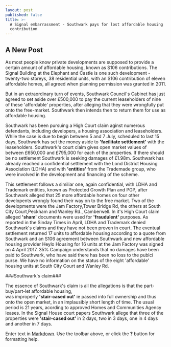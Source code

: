 ```yaml
---
layout: post
published: false
title: >-
  A Signal embarrassment - Southwark pays for lost affordable housing
  contribution
---
```

## A New Post

As most people know private developments are supposed to provide a certain amount of affordable housing, known as S106 contributions.  The Signal Building at the Elephant and Castle is one such development - twenty-two storeys, 38 residential units, with an S106 contribution of eleven affordable homes, all agreed when planning permission was granted in 2011.

But in an extraordinary turn of events, Southwark Council's Cabinet has just agreed to set aside over £500,000 to pay the current leaseholders of nine of these 'affordable' properties, after alleging that they were wrongfully put onto the free-market.  Southwark then intends then to return them for use as affordable housing.

Southwark has been pursuing a High Court claim aginst numerous defendants, including developers, a housing association and leaseholders.  While the case is due to begin between 5 and 7 July, scheduled to last 15 days, Southwark has set the money aside to __'facilitate settlement'__ with the leaseholders.  Southwark's court claim gives open market values of between £650,000 and £795,000 for each of the properties.  If there should be no settlement Southwark is seeking damages of £1.98m.  Southwark has already reached a confidential settlement with the Lond District Housing Association (LDHA) and with __'entities'__ from the Trademade group, who were involved in the development and financing of the scheme.

This settlement follows a similiar one, again confidential, with LDHA and Trademark entities, known as Protected Growth Plan and PGP, after Southwark alleged that 25 more affordable homes on four other developents wrongly found their way on to the free market.  Two of the developments were the Jam Factory,Tower Bridge Rd, the others at South City Court,Peckham and Wanley Rd., Camberwell.  In it's High Court claim alleged __'sham'__ documents were used for __'fraudulent'__ purposes.  As reported in the Sinday Times in April, LDHA and Trademark denied Southwark's claims and they have not been proven in court.  The eventual settlement returned 17 units to affordable housing according to a quote from Southwark and an S106 agreement between Southwark and new affordable housing provider Heylo Housing for 16 units at the Jam Factory was signed on 4 April 2017.  35% Campaign understands that no damages have been paid to Southwark, who have said there has been no loss to the publci purse.  We have no information on the status of the eight 'affordable' housing units at South City Court and Wanley Rd.

###Southwark's claim###

The essence of Southwark's claim is all the allegations is that the part-buy/part-let affordable housing,  
was improperly __'stair-cased out'__ ie passed into full ownership and thus onto the open market, in an implausibly short length of time.  The usual period is 21 years, acording to approved Homes and Communities Agency leases.  In the Signal House court papers Southwark allege that three of the properties were __'stair-cased  out'__ in 2 days, two in 3 days, one in 4 days and another in 7 days.


Enter text in [Markdown](http://daringfireball.net/projects/markdown/). Use the toolbar above, or click the **?** button for formatting help.
